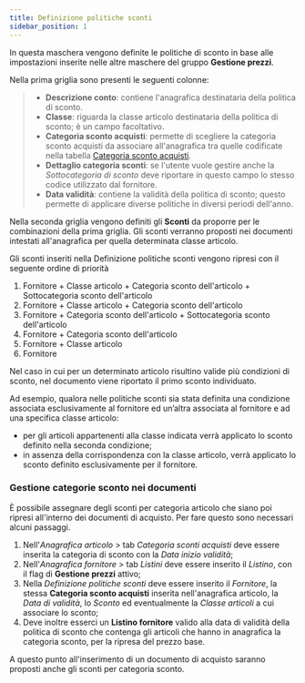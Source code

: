 ```yaml
---
title: Definizione politiche sconti
sidebar_position: 1
---
```


In questa maschera vengono definite le politiche di sconto in base alle impostazioni inserite nelle altre maschere del gruppo 
**Gestione prezzi**.     

Nella prima griglia sono presenti le seguenti colonne:  

>- **Descrizione conto**: contiene l'anagrafica destinataria della politica di sconto.        
>- **Classe**: riguarda la classe articolo destinataria della politica di sconto; è un campo facoltativo.        
>- **Categoria sconto acquisti**: permette di scegliere la categoria sconto acquisti da associare all'anagrafica tra quelle codificate nella tabella [Categoria sconto acquisti](/docs/configurations/tables/purchase/category-discounts-price-management/).    
>- **Dettaglio categoria sconti**: se l'utente vuole gestire anche la *Sottocategoria di sconto* deve riportare in questo campo lo stesso codice utilizzato dal fornitore.  
>- **Data validità**: contiene la validità della politica di sconto; questo permette di applicare diverse politiche in diversi periodi dell'anno.

Nella seconda griglia vengono definiti gli **Sconti** da proporre per le combinazioni della prima griglia. Gli sconti verranno proposti nei documenti intestati all'anagrafica per quella determinata classe articolo. 

Gli sconti inseriti nella Definizione politiche sconti vengono ripresi con il seguente ordine di priorità
1) Fornitore + Classe articolo + Categoria sconto dell'articolo + Sottocategoria sconto dell'articolo   
2) Fornitore + Classe articolo + Categoria sconto dell'articolo   
3) Fornitore + Categoria sconto dell'articolo + Sottocategoria sconto dell'articolo   
4) Fornitore + Categoria sconto dell'articolo  
5) Fornitore + Classe articolo  
6) Fornitore

Nel caso in cui per un determinato articolo risultino valide più condizioni di sconto, nel documento viene riportato il primo sconto individuato.   

Ad esempio, qualora nelle politiche sconti sia stata definita una condizione associata esclusivamente al fornitore ed un’altra associata al fornitore e ad una specifica classe articolo:   
- per gli articoli appartenenti alla classe indicata verrà applicato lo sconto definito nella seconda condizione;
- in assenza della corrispondenza con la classe articolo, verrà applicato lo sconto definito esclusivamente per il fornitore.


### Gestione categorie sconto nei documenti

È possibile assegnare degli sconti per categoria articolo che siano poi ripresi all'interno dei documenti di acquisto. Per fare questo sono necessari alcuni passaggi.

1. Nell'*Anagrafica articolo* > tab *Categoria sconti acquisti* deve essere inserita la categoria di sconto con la *Data inizio validità*;  
2. Nell'*Anagrafica fornitore* > tab *Listini* deve essere inserito il *Listino*, con il flag di **Gestione prezzi** attivo;  
3. Nella *Definizione politiche sconti* deve essere inserito il *Fornitore*, la stessa **Categoria sconto acquisti** inserita nell'anagrafica articolo, la *Data di validità*, lo *Sconto* ed eventualmente la *Classe articoli* a cui associare lo sconto; 
4. Deve inoltre esserci un **Listino fornitore** valido alla data di validità della politica di sconto che contenga gli articoli che hanno in anagrafica la categoria sconto, per la ripresa del prezzo base. 

A questo punto all'inserimento di un documento di acquisto saranno proposti anche gli sconti per categoria sconto.